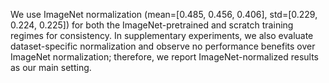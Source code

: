We use ImageNet normalization (mean=[0.485, 0.456, 0.406], std=[0.229, 0.224, 0.225]) for both the ImageNet-pretrained and scratch training regimes for consistency. In supplementary experiments, we also evaluate dataset-specific normalization and observe no performance benefits over ImageNet normalization; therefore, we report ImageNet-normalized results as our main setting.
